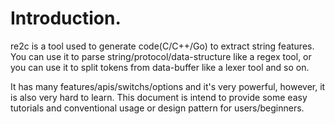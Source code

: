 # <a id="Introduction">Introduction.</a>

re2c is a tool used to generate code(C/C++/Go) to extract string features. You can use it to parse string/protocol/data-structure like a regex tool, or you can use it to split tokens from data-buffer like a lexer tool and so on.  

It has many features/apis/switchs/options and it's very powerful,  however, it is also very hard to learn. This document is intend to provide some easy tutorials and conventional usage or design pattern for users/beginners.  